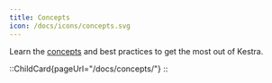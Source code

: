 ```yaml
---
title: Concepts
icon: /docs/icons/concepts.svg
---
```


Learn the [concepts](../07.concepts/index.md) and best practices to get the most out of Kestra.

::ChildCard{pageUrl="/docs/concepts/"}
::
